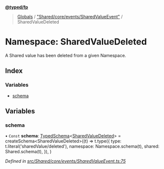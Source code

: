 **[@typed/fp](../README.md)**

> [Globals](../globals.md) / ["Shared/core/events/SharedValueEvent"](_shared_core_events_sharedvalueevent_.md) / SharedValueDeleted

# Namespace: SharedValueDeleted

A Shared value has been deleted from a given Namespace.

## Index

### Variables

* [schema](_shared_core_events_sharedvalueevent_.sharedvaluedeleted.md#schema)

## Variables

### schema

• `Const` **schema**: [TypedSchema](../interfaces/_io_typedschema_.typedschema.md)\<[SharedValueDeleted](_shared_core_events_sharedvalueevent_.sharedvaluedeleted.md)> = createSchema\<SharedValueDeleted>((t) => t.type({ type: t.literal('sharedValue/deleted'), namespace: Namespace.schema(t), shared: Shared.schema(t), }), )

*Defined in [src/Shared/core/events/SharedValueEvent.ts:75](https://github.com/TylorS/typed-fp/blob/6ccb290/src/Shared/core/events/SharedValueEvent.ts#L75)*
